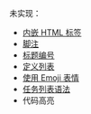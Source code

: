 未实现：

- [内嵌 HTML 标签](https://markdown.com.cn/basic-syntax/htmls.html)
- [脚注](https://markdown.com.cn/extended-syntax/footnotes.html)
- [标题编号](https://markdown.com.cn/extended-syntax/heading-ids.html)
- [定义列表](https://markdown.com.cn/extended-syntax/definition-lists.html)
- [使用 Emoji 表情](https://markdown.com.cn/extended-syntax/emoji.html)
- [任务列表语法](https://markdown.com.cn/extended-syntax/task-lists.html)
- 代码高亮

[//已实现]: # (- [自动网址链接]&#40;https://markdown.com.cn/extended-syntax/automatic-url-linking.html&#41;)